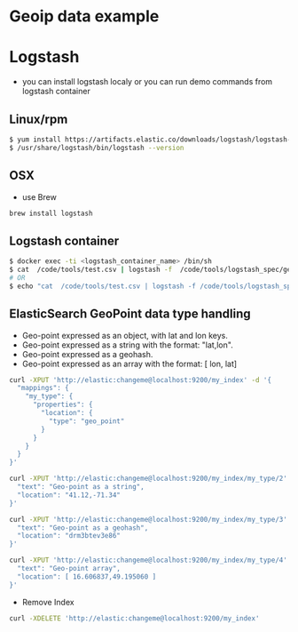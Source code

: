 # Geoip data example

# Logstash
* you can install logstash localy or you can run demo commands from logstash container

## Linux/rpm

```bash
$ yum install https://artifacts.elastic.co/downloads/logstash/logstash-5.1.2.rpm
$ /usr/share/logstash/bin/logstash --version
```

## OSX
* use Brew

```bash
brew install logstash
```

## Logstash container

```bash
$ docker exec -ti <logstash_container_name> /bin/sh
$ cat  /code/tools/test.csv | logstash -f  /code/tools/logstash_spec/geostore.conf
# OR
$ echo "cat  /code/tools/test.csv | logstash -f /code/tools/logstash_spec/geostore.conf" | docker exec -i elk_logstash_1 /bin/bash -
```

## ElasticSearch GeoPoint data type handling
* Geo-point expressed as an object, with lat and lon keys.
* Geo-point expressed as a string with the format: "lat,lon".
* Geo-point expressed as a geohash.
* Geo-point expressed as an array with the format: [ lon, lat]

```bash
curl -XPUT 'http://elastic:changeme@localhost:9200/my_index' -d '{
  "mappings": {
    "my_type": {
      "properties": {
        "location": {
          "type": "geo_point"
        }
      }
    }
  }
}'

curl -XPUT 'http://elastic:changeme@localhost:9200/my_index/my_type/2' -d '{
  "text": "Geo-point as a string",
  "location": "41.12,-71.34"
}'

curl -XPUT 'http://elastic:changeme@localhost:9200/my_index/my_type/3' -d '{
  "text": "Geo-point as a geohash",
  "location": "drm3btev3e86"
}'

curl -XPUT 'http://elastic:changeme@localhost:9200/my_index/my_type/4' -d '{
  "text": "Geo-point array",
  "location": [ 16.606837,49.195060 ]
}'
```
* Remove Index

```bash
curl -XDELETE 'http://elastic:changeme@localhost:9200/my_index'
```
